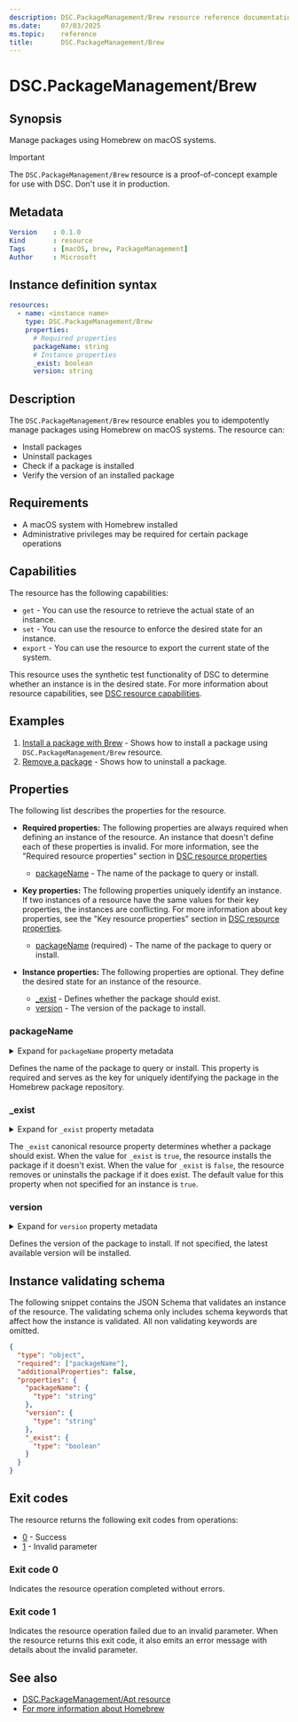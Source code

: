 ```yaml
---
description: DSC.PackageManagement/Brew resource reference documentation
ms.date:     07/03/2025
ms.topic:    reference
title:       DSC.PackageManagement/Brew
---
```


# DSC.PackageManagement/Brew

## Synopsis

Manage packages using Homebrew on macOS systems.

> [!IMPORTANT]
> The `DSC.PackageManagement/Brew` resource is a proof-of-concept example
> for use with DSC. Don't use it in production.

## Metadata

```yaml
Version    : 0.1.0
Kind       : resource
Tags       : [macOS, brew, PackageManagement]
Author     : Microsoft
```

## Instance definition syntax

```yaml
resources:
  - name: <instance name>
    type: DSC.PackageManagement/Brew
    properties:
      # Required properties
      packageName: string
      # Instance properties
      _exist: boolean
      version: string
```

## Description

The `DSC.PackageManagement/Brew` resource enables you to idempotently manage packages using Homebrew on
macOS systems. The resource can:

- Install packages
- Uninstall packages
- Check if a package is installed
- Verify the version of an installed package

## Requirements

- A macOS system with Homebrew installed
- Administrative privileges may be required for certain package operations

## Capabilities

The resource has the following capabilities:

- `get` - You can use the resource to retrieve the actual state of an instance.
- `set` - You can use the resource to enforce the desired state for an instance.
- `export` - You can use the resource to export the current state of the system.

This resource uses the synthetic test functionality of DSC to determine whether an instance is in
the desired state. For more information about resource capabilities, see
[DSC resource capabilities][00].

## Examples

1. [Install a package with Brew][04] - Shows how to install a package using
    `DSC.PackageManagement/Brew` resource.
2. [Remove a package][05] - Shows how to uninstall a package.

## Properties

The following list describes the properties for the resource.

- **Required properties:** <a id="required-properties"></a> The following properties are always
  required when defining an instance of the resource. An instance that doesn't define each of these
  properties is invalid. For more information, see the "Required resource properties" section in
  [DSC resource properties][01]

  - [packageName](#packagename) - The name of the package to query or install.

- **Key properties:** <a id="key-properties"></a> The following properties uniquely identify an
  instance. If two instances of a resource have the same values for their key properties, the
  instances are conflicting. For more information about key properties, see the "Key resource
  properties" section in [DSC resource properties][02].

  - [packageName](#packagename) (required) - The name of the package to query or install.

- **Instance properties:** <a id="instance-properties"></a> The following properties are optional.
  They define the desired state for an instance of the resource.

  - [_exist](#_exist) - Defines whether the package should exist.
  - [version](#version) - The version of the package to install.

### packageName

<details><summary>Expand for <code>packageName</code> property metadata</summary>

```yaml
Type             : string
IsRequired       : true
IsKey            : true
IsReadOnly       : false
IsWriteOnly      : false
```

</details>

Defines the name of the package to query or install. This property is required and serves as the key for uniquely
identifying the package in the Homebrew package repository.

### _exist

<details><summary>Expand for <code>_exist</code> property metadata</summary>

```yaml
Type             : boolean
IsRequired       : false
IsKey            : false
IsReadOnly       : false
IsWriteOnly      : false
DefaultValue     : true
```

</details>

The `_exist` canonical resource property determines whether a package should exist. When the
value for `_exist` is `true`, the resource installs the package if it doesn't exist. When
the value for `_exist` is `false`, the resource removes or uninstalls the package if it does exist.
The default value for this property when not specified for an instance is `true`.

### version

<details><summary>Expand for <code>version</code> property metadata</summary>

```yaml
Type             : string
IsRequired       : false
IsKey            : false
IsReadOnly       : false
IsWriteOnly      : false
```

</details>

Defines the version of the package to install. If not specified, the latest available version will be installed.

## Instance validating schema

The following snippet contains the JSON Schema that validates an instance of the resource. The
validating schema only includes schema keywords that affect how the instance is validated. All
non validating keywords are omitted.

```json
{
  "type": "object",
  "required": ["packageName"],
  "additionalProperties": false,
  "properties": {
    "packageName": {
      "type": "string"
    },
    "version": {
      "type": "string"
    },
    "_exist": {
      "type": "boolean"
    }
  }
}
```

## Exit codes

The resource returns the following exit codes from operations:

- [0](#exit-code-0) - Success
- [1](#exit-code-1) - Invalid parameter

### Exit code 0

Indicates the resource operation completed without errors.

### Exit code 1

Indicates the resource operation failed due to an invalid parameter. When the resource returns this
exit code, it also emits an error message with details about the invalid parameter.

## See also

- [DSC.PackageManagement/Apt resource][03]
- [For more information about Homebrew][06]

<!-- Link definitions -->
[00]: ../../../../../concepts/resources/capabilities.md
[01]: ../../../../../concepts/resources/properties.md#required-resource-properties
[02]: ../../../../../concepts/resources/properties.md#key-resource-properties
[03]: ../APT/index.md
[04]: ./examples/install-a-package-with-brew.md
[05]: ./examples/remove-a-package.md
[06]: https://brew.sh/
